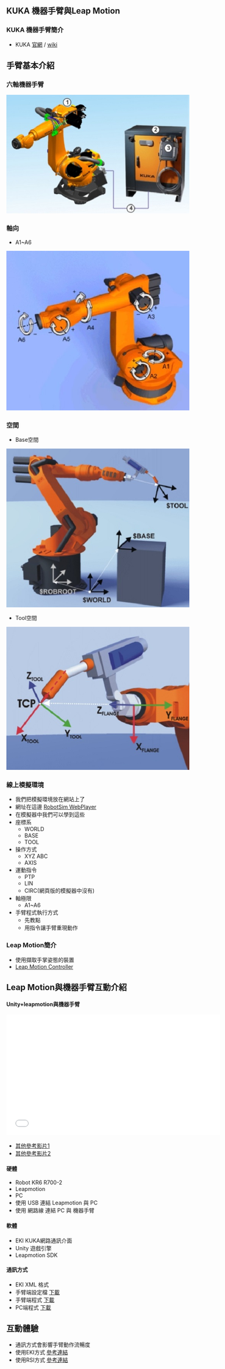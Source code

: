 ## KUKA 機器手臂與Leap Motion

### KUKA 機器手臂簡介
- KUKA [官網](https://www.kuka.com/) / [wiki](https://zh.wikipedia.org/wiki/%E5%BA%93%E5%8D%A1)

## 手臂基本介紹
### 六軸機器手臂
![Image](./img/RobotSystem.jpg)

### 軸向
- A1~A6 

![Image](./img/RobotAxis.jpg)

### 空間
- Base空間

![Image](./img/RobotCoordinateSystem.jpg)

- Tool空間

![Image](./img/Tool.jpg) 

### 線上模擬環境
- 我們把模擬環境放在網站上了
- 網址在這邊  [RobotSim WebPlayer](http://www.wtech.com.tw/robotsim/demo)
- 在模擬器中我們可以學到這些
- 座標系
  - WORLD
  - BASE
  - TOOL  
- 操作方式
  - XYZ ABC
  - AXIS
- 運動指令
  - PTP
  - LIN
  - CIRC(網頁版的模擬器中沒有) 
- 軸極限  
  - A1~A6
- 手臂程式執行方式
  - 先教點
  - 用指令讓手臂重現動作

### Leap Motion簡介
  - 使用擷取手掌姿態的裝置
  - [Leap Motion Controller](https://www.ultraleap.com/product/leap-motion-controller/)
  
## Leap Motion與機器手臂互動介紹
#### Unity+leapmotion與機器手臂
<iframe width="560" height="315"
src="./demo.mp4" 
frameborder="0" 
allow="accelerometer; autoplay; encrypted-media; gyroscope; picture-in-picture" 
allowfullscreen></iframe>

-   [其他參考影片1](https://www.facebook.com/wisetech.dakuo/videos/1212236958861791/)
-   [其他參考影片2](https://www.facebook.com/wisetech.dakuo/videos/1225804447505042/)

#### 硬體
- Robot KR6 R700-2
- Leapmotion
- PC
- 使用 USB 連結 Leapmotion 與 PC
- 使用 網路線 連結 PC 與 機器手臂
#### 軟體
- EKI KUKA網路通訊介面
- Unity 遊戲引擎
- Leapmotion SDK
#### 通訊方式
- EKI XML 格式 
- 手臂端設定檔 [下載](./src/LeapMotion/LeepRobotServer.xml)
- 手臂端程式 [下載](./src/LeapMotion/LeapMotionRobot.zip)
- PC端程式 [下載](./src/LeapMotion/LeapMotionExample.zip)
## 互動體驗
- 通訊方式會影響手臂動作流暢度
- 使用EKI方式 [參考連結](http://forum.wtech.com.tw/viewtopic.php?f=2&t=38)
- 使用RSI方式 [參考連結](http://forum.wtech.com.tw/viewtopic.php?f=2&t=158)



<!--stackedit_data:
eyJoaXN0b3J5IjpbLTEyMDM3MjYwMTQsMTI4NDU3NjcyMiw2MD
AyNDU2MTYsLTE4NTY0MTk5MjMsMTIyNjg2Nzk5NiwtMTI4Mzk3
OTM4Myw0MzkwMzk2MjcsMjAzNzIzMjE3NiwtMTAzMDE2MzA4OC
wtMTkzNTI0NzQwNSw1MjU3NTE5MDEsLTE4OTQ2MDkyNTQsLTg2
MDU0MjM3NywtNDMyMDQyMDUxXX0=
-->